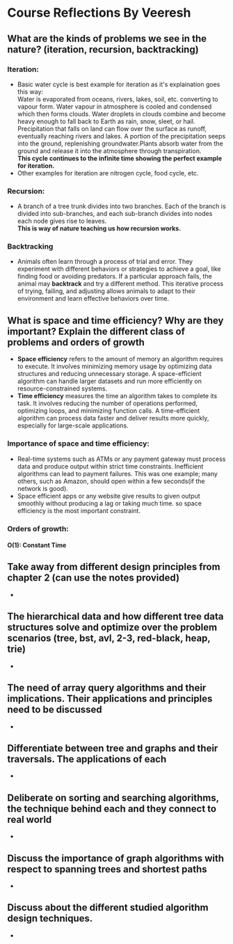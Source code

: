 # Course Reflections By Veeresh

## What are the kinds of problems we see in the nature? (iteration, recursion, backtracking) 

### Iteration:
- Basic water cycle is best example for iteration as it's explaination goes this way:<br>Water is evaporated from oceans, rivers, lakes, soil, etc. converting to vapour form. Water vapour in atmosphere is cooled and condensed which then forms clouds. Water droplets in clouds combine and become heavy enough to fall back to Earth as rain, snow, sleet, or hail. Precipitation that falls on land can flow over the surface as runoff, eventually reaching rivers and lakes. A portion of the precipitation seeps into the ground, replenishing groundwater.Plants absorb water from the ground and release it into the atmosphere through transpiration.<br><b>This cycle continues to the infinite time showing the perfect example for iteration.</b>
- Other examples for iteration are nitrogen cycle, food cycle, etc.

### Recursion:
- A branch of a tree trunk divides into two branches. Each of the branch is divided into sub-branches, and each sub-branch divides into nodes each node gives rise to leaves. <br><b>This is way of nature teaching us how recursion works.</b>

### Backtracking
- Animals often learn through a process of trial and error. They experiment with different behaviors or strategies to achieve a goal, like finding food or avoiding predators. If a particular approach fails, the animal may <b>backtrack</b> and try a different method. This iterative process of trying, failing, and adjusting allows animals to adapt to their environment and learn effective behaviors over time.

## What is space and time efficiency? Why are they important? Explain the different class of problems and orders of growth 
- <b>Space efficiency</b> refers to the amount of memory an algorithm requires to execute. It involves minimizing memory usage by optimizing data structures and reducing unnecessary storage. A space-efficient algorithm can handle larger datasets and run more efficiently on resource-constrained systems.
- <b>Time efficiency</b> measures the time an algorithm takes to complete its task. It involves reducing the number of operations performed, optimizing loops, and minimizing function calls. A time-efficient algorithm can process data faster and deliver results more quickly, especially for large-scale applications.
### Importance of space and time efficiency:
- Real-time systems such as ATMs or any payment gateway must process data and produce output within strict time constraints. Inefficient algorithms can lead to payment failures. This was one example; many others, such as Amazon, should open within a few seconds(if the network is good).
- Space efficient apps or any website give results to given output smoothly without producing a lag or taking much time. so space efficiency is the most important constraint.

### Orders of growth:
#### O(1): Constant Time

## Take away from different design principles from chapter 2 (can use the notes provided) 
- 

## The hierarchical data and how different tree data structures solve and optimize over the problem scenarios (tree, bst, avl, 2-3, red-black, heap, trie)
-

## The need of array query algorithms and their implications. Their applications and principles need to be discussed 
-

## Differentiate between tree and graphs and their traversals. The applications of each
-

## Deliberate on sorting and searching algorithms, the technique behind each and they connect to real world
-

## Discuss the importance of graph algorithms with respect to spanning trees and shortest paths
-

## Discuss about the different studied algorithm design techniques.
-
